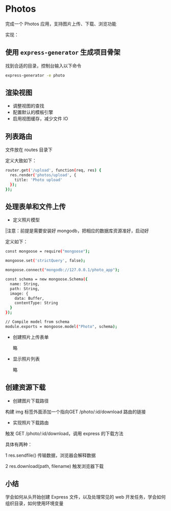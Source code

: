 # Photos

完成一个 Photos 应用，支持图片上传、下载、浏览功能

实现：

## 使用 `express-generator` 生成项目骨架

找到合适的目录，控制台输入以下命令

```bash
express-generator -e photo
```

## 渲染视图

- 调整视图的查找
- 配置默认的模板引擎
- 启用视图缓存，减少文件 IO

## 列表路由

文件放在 routes 目录下

定义大致如下：

```bash
router.get('/upload', function(req, res) {
  res.render('photos/upload', {
    title: 'Photo upload'
  });
});
```

## 处理表单和文件上传

- 定义照片模型

|注意：前提是需要安装好 mongodb，把相应的数据库资源准好，启动好

定义如下：

```bash
const mongoose = require("mongoose");

mongoose.set('strictQuery', false);

mongoose.connect("mongodb://127.0.0.1/photo_app");

const schema = new mongoose.Schema({
  name: String,
  path: String,
  image: {
    data: Buffer,
    contentType: String
  }
});

// Compile model from schema
module.exports = mongoose.model("Photo", schema);
```

- 创建照片上传表单
  
  略

- 显示照片列表

  略

## 创建资源下载

- 创建图片下载路径

构建 img 标签外面添加一个指向GET /photo/:id/download 路由的链接

- 实现照片下载路由

触发 GET /photo/:id/download，调用 express 的下载方法

具体有两种：

  1 res.sendfile() 传输数据，浏览器会解释数据
  
  2 res.download(path, filename) 触发浏览器下载

## 小结

学会如何从头开始创建 Express 文件，以及处理常见的 web 开发任务，学会如何组织目录，如何使用环境变量
